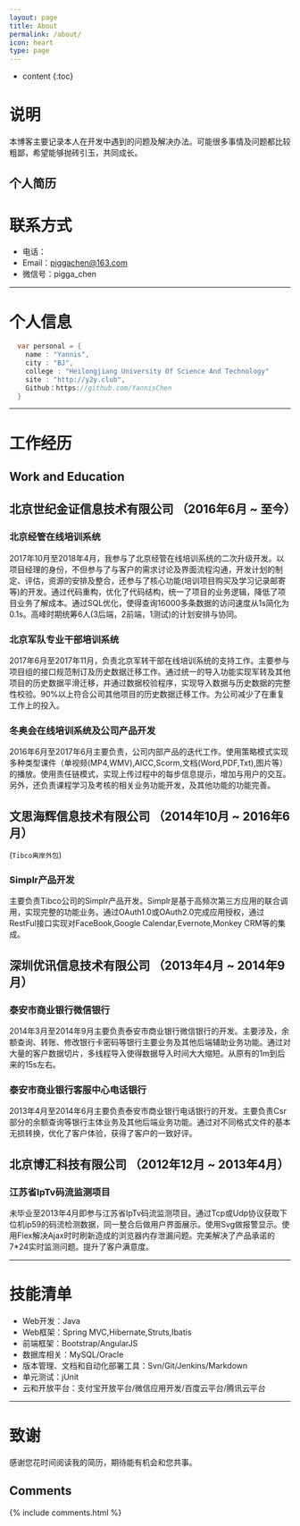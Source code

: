 ```yaml
---
layout: page
title: About
permalink: /about/
icon: heart
type: page
---
```


* content
{:toc}

# 说明

本博客主要记录本人在开发中遇到的问题及解决办法。可能很多事情及问题都比较粗鄙，希望能够抛砖引玉，共同成长。

## 个人简历

# 联系方式

- 电话： 
- Email：piggachen@163.com 
- 微信号：pigga_chen

---

# 个人信息
```java
  var personal = {
    name : "Yannis",
    city : "BJ",
    college : "Heilongjiang University Of Science And Technology"
    site : "http://y2y.club",
    Github：https://github.com/YannisChen
  }
```

---

# 工作经历

## Work and Education

## 北京世纪金证信息技术有限公司 （2016年6月 ~ 至今）

### 北京经管在线培训系统 

2017年10月至2018年4月，我参与了北京经管在线培训系统的二次升级开发。以项目经理的身份，不但参与了与客户的需求讨论及界面流程沟通，开发计划的制定、评估，资源的安排及整合，还参与了核心功能(培训项目购买及学习记录邮寄等)的开发。通过代码重构，优化了代码结构，统一了项目的业务逻辑，降低了项目业务了解成本。通过SQL优化，使得查询16000多条数据的访问速度从1s简化为0.1s。高峰时期统筹6人(3后端，2前端，1测试)的计划安排与协同。

### 北京军队专业干部培训系统 
2017年6月至2017年11月，负责北京军转干部在线培训系统的支持工作。主要参与项目组的接口规范制订及历史数据迁移工作。通过统一的导入功能实现军转及其他项目的历史数据平滑迁移，并通过数据校验程序，实现导入数据与历史数据的完整性校验。90%以上符合公司其他项目的历史数据迁移工作。为公司减少了在重复工作上的投入。

### 冬奥会在线培训系统及公司产品开发 
2016年6月至2017年6月主要负责，公司内部产品的迭代工作。使用策略模式实现多种类型课件（单视频(MP4,WMV),AICC,Scorm,文档(Word,PDF,Txt),图片等）的播放。使用责任链模式，实现上传过程中的每步信息提示，增加与用户的交互。
另外，还负责课程学习及考核的相关业务功能开发，及其他功能的功能完善。


## 文思海辉信息技术有限公司 （2014年10月 ~ 2016年6月）
(```Tibco离岸外包```)

### Simplr产品开发
主要负责Tibco公司的Simplr产品开发。Simplr是基于高频次第三方应用的联合调用，实现完整的功能业务。通过OAuth1.0或OAuth2.0完成应用授权，通过RestFul接口实现对FaceBook,Google Calendar,Evernote,Monkey CRM等的集成。

 
## 深圳优讯信息技术有限公司 （2013年4月 ~ 2014年9月）

### 泰安市商业银行微信银行
2014年3月至2014年9月主要负责泰安市商业银行微信银行的开发。主要涉及，余额查询、转账、修改银行卡密码等银行主要业务及其他后端辅助业务功能。通过对大量的客户数据切片，多线程导入使得数据导入时间大大缩短。从原有的1m到后来的15s左右。

### 泰安市商业银行客服中心电话银行 
2013年4月至2014年6月主要负责泰安市商业银行电话银行的开发。主要负责Csr部分的余额查询等银行主体业务及其他后端业务功能。通过对不同格式文件的基本无损转换，优化了客户体验，获得了客户的一致好评。

## 北京博汇科技有限公司 （2012年12月 ~ 2013年4月）

### 江苏省IpTv码流监测项目
未毕业至2013年4月即参与江苏省IpTv码流监测项目。通过Tcp或Udp协议获取下位机ip59的码流检测数据，同一整合后做用户界面展示。使用Svg做报警显示。使用Flex解决Ajax时时刷新造成的浏览器内存泄漏问题。完美解决了产品承诺的7*24实时监测问题。提升了客户满意度。

---

# 技能清单

- Web开发：Java
- Web框架：Spring MVC,Hibernate,Struts,Ibatis
- 前端框架：Bootstrap/AngularJS
- 数据库相关：MySQL/Oracle
- 版本管理、文档和自动化部署工具：Svn/Git/Jenkins/Markdown
- 单元测试：jUnit
- 云和开放平台：支付宝开放平台/微信应用开发/百度云平台/腾讯云平台

---

# 致谢
感谢您花时间阅读我的简历，期待能有机会和您共事。


## Comments

{% include comments.html %}
